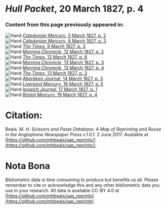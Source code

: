 # *Hull Packet*, 20 March 1827, p. 4  
  
### Content from this page previously appeared in:  
![Hand](http://scissorsandpaste.net/wp-content/uploads/2017/06/smallhandpointer.png) [*Caledonian Mercury*, 5 March 1827, p. 2](https://mhbeals.github.io/sap_html/Caledonian-Mercury/Caledonian-Mercury-5-March-1827-p-2)  
![Hand](http://scissorsandpaste.net/wp-content/uploads/2017/06/smallhandpointer.png) [*Caledonian Mercury*, 8 March 1827, p. 3](https://mhbeals.github.io/sap_html/Caledonian-Mercury/Caledonian-Mercury-8-March-1827-p-3)  
![Hand](http://scissorsandpaste.net/wp-content/uploads/2017/06/smallhandpointer.png) [*The Times*, 9 March 1827, p. 3](https://mhbeals.github.io/sap_html/The-Times/The-Times-9-March-1827-p-3)  
![Hand](http://scissorsandpaste.net/wp-content/uploads/2017/06/smallhandpointer.png) [*Morning Chronicle*, 12 March 1827, p. 2](https://mhbeals.github.io/sap_html/Morning-Chronicle/Morning-Chronicle-12-March-1827-p-2)  
![Hand](http://scissorsandpaste.net/wp-content/uploads/2017/06/smallhandpointer.png) [*The Times*, 12 March 1827, p. 6](https://mhbeals.github.io/sap_html/The-Times/The-Times-12-March-1827-p-6)  
![Hand](http://scissorsandpaste.net/wp-content/uploads/2017/06/smallhandpointer.png) [*Morning Chronicle*, 13 March 1827, p. 3](https://mhbeals.github.io/sap_html/Morning-Chronicle/Morning-Chronicle-13-March-1827-p-3)  
![Hand](http://scissorsandpaste.net/wp-content/uploads/2017/06/smallhandpointer.png) [*Morning Chronicle*, 13 March 1827, p. 4](https://mhbeals.github.io/sap_html/Morning-Chronicle/Morning-Chronicle-13-March-1827-p-4)  
![Hand](http://scissorsandpaste.net/wp-content/uploads/2017/06/smallhandpointer.png) [*The Times*, 13 March 1827, p. 3](https://mhbeals.github.io/sap_html/The-Times/The-Times-13-March-1827-p-3)  
![Hand](http://scissorsandpaste.net/wp-content/uploads/2017/06/smallhandpointer.png) [*Aberdeen Journal*, 14 March 1827, p. 3](https://mhbeals.github.io/sap_html/Aberdeen-Journal/Aberdeen-Journal-14-March-1827-p-3)  
![Hand](http://scissorsandpaste.net/wp-content/uploads/2017/06/smallhandpointer.png) [*Liverpool Mercury*, 16 March 1827, p. 5](https://mhbeals.github.io/sap_html/Liverpool-Mercury/Liverpool-Mercury-16-March-1827-p-5)  
![Hand](http://scissorsandpaste.net/wp-content/uploads/2017/06/smallhandpointer.png) [*Ipswich Journal*, 17 March 1827, p. 1](https://mhbeals.github.io/sap_html/Ipswich-Journal/Ipswich-Journal-17-March-1827-p-1)  
![Hand](http://scissorsandpaste.net/wp-content/uploads/2017/06/smallhandpointer.png) [*Bristol Mercury*, 19 March 1827, p. 4](https://mhbeals.github.io/sap_html/Bristol-Mercury/Bristol-Mercury-19-March-1827-p-4)  


# Citation: 

Beals. M. H. *Scissors and Paste Database: A Map of Reprinting and Reuse in the Anglophone Newspaper Press v.1.0.1.* 2 June 2017. Available at [https://github.com/mhbeals/sap_reprints/](https://github.com/mhbeals/sap_reprints/). 

# Nota Bona

Bibliometric data is time consuming to produce but benefits us all. Please remember to cite or acknowledge this and any other bibliometric data you use in your research. All data is available CC-BY 4.0 at [https://github.com/mhbeals/sap_reprints](https://github.com/mhbeals/sap_reprints)